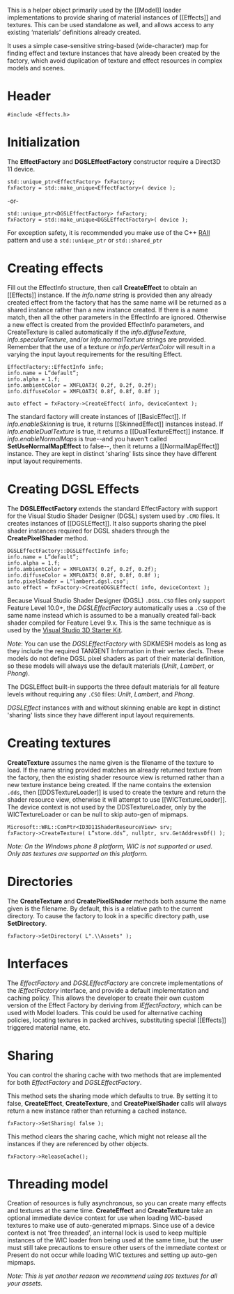 ﻿This is a helper object primarily used by the [[Model]] loader implementations to provide sharing of material instances of [[Effects]] and textures. This can be used standalone as well, and allows access to any existing ‘materials’ definitions already created.

It uses a simple case-sensitive string-based (wide-character) map for finding effect and texture instances that have already been created by the factory, which avoid duplication of texture and effect resources in complex models and scenes.

# Header
    #include <Effects.h>

# Initialization
The **EffectFactory** and **DGSLEffectFactory** constructor require a Direct3D 11 device.

    std::unique_ptr<EffectFactory> fxFactory;
    fxFactory = std::make_unique<EffectFactory>( device );

-or-

    std::unique_ptr<DGSLEffectFactory> fxFactory;
    fxFactory = std::make_unique<DGSLEffectFactory>( device );

For exception safety, it is recommended you make use of the C++ [RAII](http://en.wikipedia.org/wiki/Resource_Acquisition_Is_Initialization) pattern and use a ``std::unique_ptr`` or ``std::shared_ptr``

# Creating effects
Fill out the EffectInfo structure, then call **CreateEffect** to obtain an [[Effects]] instance. If the _info.name_ string is provided then any already created effect from the factory that has the same name will be returned as a shared instance rather than a new instance created. If there is a name match, then all the other parameters in the EffectInfo are ignored.  Otherwise a new effect is created from the provided EffectInfo parameters, and CreateTexture is called automatically if the _info.diffuseTexture_, _info.specularTexture_, and/or _info.normalTexture_ strings are provided. Remember that the use of a texture or _info.perVertexColor_ will result in a varying the input layout requirements for the resulting Effect.

    EffectFactory::EffectInfo info;
    info.name = L”default”;
    info.alpha = 1.f;
    info.ambientColor = XMFLOAT3( 0.2f, 0.2f, 0.2f);
    info.diffuseColor = XMFLOAT3( 0.8f, 0.8f, 0.8f );

    auto effect = fxFactory->CreateEffect( info, deviceContext );

The standard factory will create instances of [[BasicEffect]]. If _info.enableSkinning_ is true, it returns [[SkinnedEffect]] instances instead. If _info.enableDualTexture_ is true, it returns a [[DualTextureEffect]] instance. If _info.enableNormalMaps_ is true--and you haven't called **SetUseNormalMapEffect** to false--, then it returns a [[NormalMapEffect]] instance. They are kept in distinct 'sharing' lists since they have different input layout requirements.

# Creating DGSL Effects
The **DGSLEffectFactory** extends the standard EffectFactory with support for the Visual Studio Shader Designer (DGSL) system used by ``.CMO`` files. It creates instances of [[DGSLEffect]]. It also supports sharing the pixel shader instances required for DGSL shaders through the **CreatePixelShader** method.

    DGSLEffectFactory::DGSLEffectInfo info;
    info.name = L”default”;
    info.alpha = 1.f;
    info.ambientColor = XMFLOAT3( 0.2f, 0.2f, 0.2f);
    info.diffuseColor = XMFLOAT3( 0.8f, 0.8f, 0.8f );
    info.pixelShader = L"lambert.dgsl.cso";
    auto effect = fxFactory->CreateDGSLEffect( info, deviceContext );

Because Visual Studio Shader Designer (DGSL) ``.DGSL.CSO`` files only support Feature Level 10.0+, the _DGSLEffectFactory_ automatically uses a ``.CSO`` of the same name instead which is assumed to be a manually created fall-back shader compiled for Feature Level 9.x. This is the same technique as is used by the [Visual Studio 3D Starter Kit](http://code.msdn.microsoft.com/windowsapps/Visual-Studio-3D-Starter-455a15f1).

*Note*: You can use the _DGSLEffectFactory_ with SDKMESH models as long as they include the required TANGENT Information in their vertex decls. These models do not define DGSL pixel shaders as part of their material definition, so these models will always use the default materials (_Unlit_, _Lambert_, or _Phong_).

The DGSLEffect built-in supports the three default materials for all feature levels without requiring any ``.CSO`` files: _Unlit_, _Lambert_, and _Phong_.

_DGSLEffect_ instances with and without skinning enable are kept in distinct 'sharing' lists since they have different input layout requirements.

# Creating textures
**CreateTexture** assumes the name given is the filename of the texture to load. If the name string provided matches an already returned texture from the factory, then the existing shader resource view is returned rather than a new texture instance being created. If the name contains the extension ``.dds``, then [[DDSTextureLoader]] is used to create the texture and return the shader resource view, otherwise it will attempt to use [[WICTextureLoader]].  The device context is not used by the DDSTextureLoader, only by the WICTextureLoader or can be null to skip auto-gen of mipmaps.

    Microsoft::WRL::ComPtr<ID3D11ShaderResourceView> srv;
    fxFactory->CreateTexture( L”stone.dds”, nullptr, srv.GetAddressOf() );

_Note: On the Windows phone 8 platform, WIC is not supported or used. Only ``DDS`` textures are supported on this platform._

# Directories
The **CreateTexture** and **CreatePixelShader** methods both assume the name given is the filename. By default, this is a relative path to the current directory. To cause the factory to look in a specific directory path, use **SetDirectory**.

    fxFactory->SetDirectory( L".\\Assets" );

# Interfaces
The _EffectFactory_ and _DGSLEffectFactory_ are concrete implementations of the _IEffectFactory_ interface, and provide a default implementation and caching policy. This allows the developer to create their own custom version of the Effect Factory by deriving from _IEffectFactory_, which can be used with Model loaders. This could be used for alternative caching policies, locating textures in packed archives, substituting special [[Effects]] triggered material name, etc.

# Sharing
You can control the sharing cache with two methods that are implemented for both _EffectFactory_ and _DGSLEffectFactory_.

This method sets the sharing mode which defaults to true. By setting it to false, **CreateEffect**, **CreateTexture**, and **CreatePixelShader** calls will always return a new instance rather than returning a cached instance.

    fxFactory->SetSharing( false );

This method clears the sharing cache, which might not release all the instances if they are referenced by other objects.

    fxFactory->ReleaseCache();

# Threading model
Creation of resources is fully asynchronous, so you can create many effects and textures at the same time. **CreateEffect** and **CreateTexture** take an optional immediate device context for use when loading WIC-based textures to make use of auto-generated mipmaps. Since use of a device context is not ‘free threaded’, an internal lock is used to keep multiple instances of the WIC loader from being used at the same time, but the user must still take precautions to ensure other users of the immediate context or Present do not occur while loading WIC textures and setting up auto-gen mipmaps.

_Note: This is yet another reason we recommend using ``DDS`` textures for all your assets._
